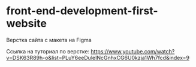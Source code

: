 # front-end-development-first-website

Верстка сайта с макета на Figma

Ссылка на туториал по верстке:
https://www.youtube.com/watch?v=DSK63R89h-o&list=PLuY6eeDuleINcGnhxCG6U0kzja1Wh7fcd&index=9
